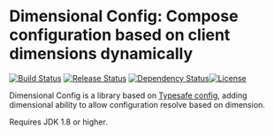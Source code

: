 Dimensional Config: Compose configuration based on client dimensions dynamically
======

[![Build Status](https://travis-ci.org/scw1109/dimensional-config.svg?branch=master)](https://travis-ci.org/scw1109/dimensional-config)
[![Release Status](https://jitpack.io/v/scw1109/dimensional-config.svg)](https://jitpack.io/#scw1109/dimensional-config)
[![Dependency Status](https://www.versioneye.com/user/projects/584d185fbcc3a2004edfbe4b/badge.svg?style=flat-square)](https://www.versioneye.com/user/projects/584d185fbcc3a2004edfbe4b)[![License](https://img.shields.io/badge/license-Apache%202.0-blue.svg)](http://www.apache.org/license/LICENSE-2.0.txt)

Dimensional Config is a library based on [Typesafe config](https://typesafehub.github.io/config), adding dimensional ability to allow configuration resolve based on dimension.
 
Requires JDK 1.8 or higher.
